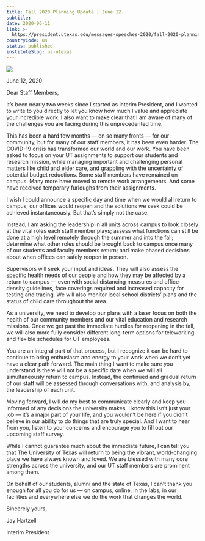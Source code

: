 ```yaml
---
title: Fall 2020 Planning Update | June 12
subtitle: 
date: 2020-06-11
link: >-
  https://president.utexas.edu/messages-speeches-2020/fall-2020-planning-update-june-12
countryCode: us
status: published
instituteSlug: us-utexas
---
```

![](https://president.utexas.edu/sites/default/files/twitter_pres_emblem.png)

June 12, 2020

Dear Staff Members,

It’s been nearly two weeks since I started as interim President, and I wanted to write to you directly to let you know how much I value and appreciate your incredible work. I also want to make clear that I am aware of many of the challenges you are facing during this unprecedented time.

This has been a hard few months — on so many fronts — for our community, but for many of our staff members, it has been even harder. The COVID-19 crisis has transformed our world and our work. You have been asked to focus on your UT assignments to support our students and research mission, while managing important and challenging personal matters like child and elder care, and grappling with the uncertainty of potential budget reductions. Some staff members have remained on campus. Many more have moved to remote work arrangements. And some have received temporary furloughs from their assignments.

I wish I could announce a specific day and time when we would all return to campus, our offices would reopen and the solutions we seek could be achieved instantaneously. But that’s simply not the case.

Instead, I am asking the leadership in all units across campus to look closely at the vital roles each staff member plays; assess what functions can still be done at a high level remotely through the summer and into the fall; determine what other roles should be brought back to campus once many of our students and faculty members return; and make phased decisions about when offices can safely reopen in person.

Supervisors will seek your input and ideas. They will also assess the specific health needs of our people and how they may be affected by a return to campus — even with social distancing measures and office density guidelines, face coverings required and increased capacity for testing and tracing. We will also monitor local school districts’ plans and the status of child care throughout the area.

As a university, we need to develop our plans with a laser focus on both the health of our community members and our vital education and research missions. Once we get past the immediate hurdles for reopening in the fall, we will also more fully consider different long-term options for teleworking and flexible schedules for UT employees.

You are an integral part of that process, but I recognize it can be hard to continue to bring enthusiasm and energy to your work when we don’t yet have a clear path forward. The main thing I want to make sure you understand is there will not be a specific date when we will all simultaneously return to campus. Instead, the continued and gradual return of our staff will be assessed through conversations with, and analysis by, the leadership of each unit.

Moving forward, I will do my best to communicate clearly and keep you informed of any decisions the university makes. I know this isn’t just your job — it’s a major part of your life, and you wouldn’t be here if you didn’t believe in our ability to do things that are truly special. And I want to hear from you, listen to your concerns and encourage you to fill out our upcoming staff survey.

While I cannot guarantee much about the immediate future, I can tell you that The University of Texas will return to being the vibrant, world-changing place we have always known and loved. We are blessed with many core strengths across the university, and our UT staff members are prominent among them.

On behalf of our students, alumni and the state of Texas, I can’t thank you enough for all you do for us — on campus, online, in the labs, in our facilities and everywhere else we do the work that changes the world.

Sincerely yours,

Jay Hartzell

Interim President